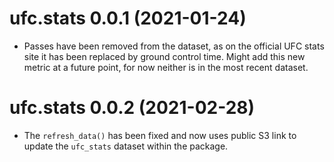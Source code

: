 # ufc.stats 0.0.1 (2021-01-24)

- Passes have been removed from the dataset, as on the official UFC stats site it has been replaced by ground control time. Might add this new metric at a future point, for now neither is in the most recent dataset.

# ufc.stats 0.0.2 (2021-02-28)

- The `refresh_data()` has been fixed and now uses public S3 link to update the `ufc_stats` dataset within the package.

